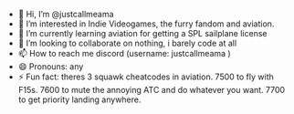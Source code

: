 - 👋 Hi, I’m @justcallmeama
- 👀 I’m interested in Indie Videogames, the furry fandom and aviation.
- 🌱 I’m currently learning aviation for getting a SPL sailplane license
- 💞️ I’m looking to collaborate on nothing, i barely code at all
- 📫 How to reach me discord (username: justcallmeama )
- 😄 Pronouns: any
- ⚡ Fun fact: theres 3 squawk cheatcodes in aviation. 7500 to fly with F15s. 7600 to mute the annoying ATC and do whatever you want. 7700 to get priority landing anywhere.

<!---
NerdAroAce/NerdAroAce is a ✨ special ✨ repository because its `README.md` (this file) appears on your GitHub profile.
You can click the Preview link to take a look at your changes.
--->
